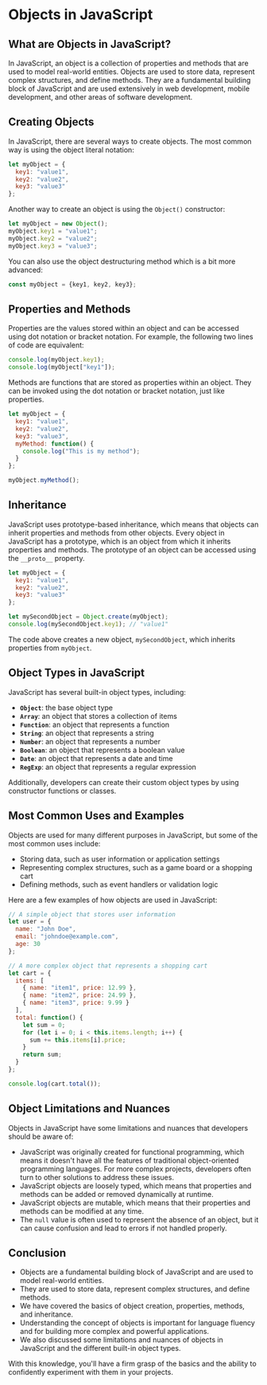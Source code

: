 # Objects in JavaScript

## What are Objects in JavaScript?

In JavaScript, an object is a collection of properties and methods that are used to model real-world entities. Objects are used to store data, represent complex structures, and define methods. They are a fundamental building block of JavaScript and are used extensively in web development, mobile development, and other areas of software development.

## Creating Objects

In JavaScript, there are several ways to create objects. The most common way is using the object literal notation:

```js
let myObject = {
  key1: "value1",
  key2: "value2",
  key3: "value3"
};
```

Another way to create an object is using the `Object()` constructor:

```js
let myObject = new Object();
myObject.key1 = "value1";
myObject.key2 = "value2";
myObject.key3 = "value3";
```

You can also use the object destructuring method which is a bit more advanced:

```js
const myObject = {key1, key2, key3};
```

## Properties and Methods

Properties are the values stored within an object and can be accessed using dot notation or bracket notation. For example, the following two lines of code are equivalent:

```js
console.log(myObject.key1);
console.log(myObject["key1"]);
```

Methods are functions that are stored as properties within an object. They can be invoked using the dot notation or bracket notation, just like properties.

```js
let myObject = {
  key1: "value1",
  key2: "value2",
  key3: "value3",
  myMethod: function() {
    console.log("This is my method");
  }
};

myObject.myMethod();
```

## Inheritance

JavaScript uses prototype-based inheritance, which means that objects can inherit properties and methods from other objects. Every object in JavaScript has a prototype, which is an object from which it inherits properties and methods. The prototype of an object can be accessed using the `__proto__` property.

```js
let myObject = {
  key1: "value1",
  key2: "value2",
  key3: "value3"
};

let mySecondObject = Object.create(myObject);
console.log(mySecondObject.key1); // "value1"
```

The code above creates a new object, `mySecondObject`, which inherits properties from `myObject`.

## Object Types in JavaScript

JavaScript has several built-in object types, including:

* **`Object`**: the base object type
* **`Array`**: an object that stores a collection of items
* **`Function`**: an object that represents a function
* **`String`**: an object that represents a string
* **`Number`**: an object that represents a number
* **`Boolean`**: an object that represents a boolean value
* **`Date`**: an object that represents a date and time
* **`RegExp`**: an object that represents a regular expression

Additionally, developers can create their custom object types by using constructor functions or classes.

## Most Common Uses and Examples

Objects are used for many different purposes in JavaScript, but some of the most common uses include:

* Storing data, such as user information or application settings
* Representing complex structures, such as a game board or a shopping cart
* Defining methods, such as event handlers or validation logic

Here are a few examples of how objects are used in JavaScript:

```js
// A simple object that stores user information
let user = {
  name: "John Doe",
  email: "johndoe@example.com",
  age: 30
};

// A more complex object that represents a shopping cart
let cart = {
  items: [
    { name: "item1", price: 12.99 },
    { name: "item2", price: 24.99 },
    { name: "item3", price: 9.99 }
  ],
  total: function() {
    let sum = 0;
    for (let i = 0; i < this.items.length; i++) {
      sum += this.items[i].price;
    }
    return sum;
  }
};

console.log(cart.total());
```

## Object Limitations and Nuances

Objects in JavaScript have some limitations and nuances that developers should be aware of:

* JavaScript was originally created for functional programming, which means it doesn't have all the features of traditional object-oriented programming languages. For more complex projects, developers often turn to other solutions to address these issues.
* JavaScript objects are loosely typed, which means that properties and methods can be added or removed dynamically at runtime.
* JavaScript objects are mutable, which means that their properties and methods can be modified at any time.
* The `null` value is often used to represent the absence of an object, but it can cause confusion and lead to errors if not handled properly.

## Conclusion

* Objects are a fundamental building block of JavaScript and are used to model real-world entities.
* They are used to store data, represent complex structures, and define methods.
* We have covered the basics of object creation, properties, methods, and inheritance.
* Understanding the concept of objects is important for language fluency and for building more complex and powerful applications.
* We also discussed some limitations and nuances of objects in JavaScript and the different built-in object types.

With this knowledge, you'll have a firm grasp of the basics and the ability to confidently experiment with them in your projects.
